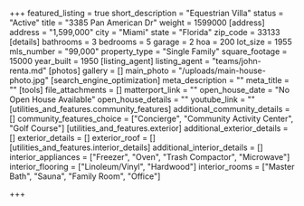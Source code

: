 +++
featured_listing = true
short_description = "Equestrian Villa"
status = "Active"
title = "3385 Pan American Dr"
weight = 1599000
[address]
address = "1,599,000"
city = "Miami"
state = "Florida"
zip_code = 33133
[details]
bathrooms = 3
bedrooms = 5
garage = 2
hoa = 200
lot_size = 1955
mls_number = "99,000"
property_type = "Single Family"
square_footage = 15000
year_built = 1950
[listing_agent]
listing_agent = "teams/john-renta.md"
[photos]
gallery = []
main_photo = "/uploads/main-house-photo.jpg"
[search_engine_optimization]
meta_description = ""
meta_title = ""
[tools]
file_attachments = []
matterport_link = ""
open_house_date = "No Open House Available"
open_house_details = ""
youtube_link = ""
[utilities_and_features.community_features]
additional_community_details = []
community_features_choice = ["Concierge", "Community Activity Center", "Golf Course"]
[utilities_and_features.exterior]
additional_exterior_details = []
exterior_details = []
exterior_roof = []
[utilities_and_features.interior_details]
additional_interior_details = []
interior_appliances = ["Freezer", "Oven", "Trash Compactor", "Microwave"]
interior_flooring = ["Linoleum/Vinyl", "Hardwood"]
interior_rooms = ["Master Bath", "Sauna", "Family Room", "Office"]

+++
